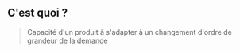 ## C'est quoi ?

> Capacité d'un produit à s'adapter à un changement d'ordre de grandeur de la demande
